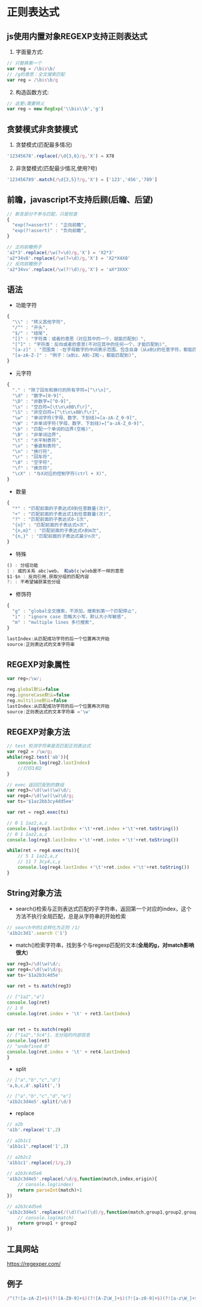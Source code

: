 # 正则表达式

## js使用内置对象REGEXP支持正则表达式

1. 字面量方式:
```js
// 只替换第一个
var reg = /\bis\b/
// /g的意思：全文搜索匹配
var reg = /\bis\b/g 
```

2. 构造函数方式:
```js
// 这里\需要转义
var reg = new RegExp('\\bis\\b','g')
```

## 贪婪模式非贪婪模式

1. 贪婪模式(匹配最多情况)
```js
'12345678'.replace(/\d{3,6}/g,'X') = X78
```

2. 非贪婪模式(匹配最少情况,使用?号)
```js
'123456789'.match(/\d{3,5}?/g,'X') = ['123','456','789']
```

## 前瞻，javascript不支持后顾(后瞻、后望)
```js
// 断言部分不参与匹配，只是检查
{
  "exp(?=assert)" : "正向前瞻",
  "exp(?!assert)" : "负向前瞻",
}

// 正向前瞻例子
'a2*3'.replace(/\w(?=\d)/g,'X') = 'X2*3'
'a2*34v8'.replace(/\w(?=\d)/g,'X') = 'X2*X4X8'
// 反向前瞻例子
'a2*34vv'.replace(/\w(?!\d)/g,'X') = 'aX*3XXX'

```

## 语法
- 功能字符
```js
{
  "\\" : "转义其他字符",
  "/^" : "开头",
  "$/" : "结尾",
  "[]" : "字符类：或者的意思（对应其中的一个，就能匹配到）",
  "[^]" : "字符类：反向或者的意思(不对应其中的任何一个，才能匹配到)",
  "[a-z]" : "范围类：-在字母数字的中间表示范围，包含自身（从a到z的任意字符，都能匹配到)",
  "[a-zA-Z-]" : "例子：（a到z、A到-Z和-，都能匹配到)",
}
```

- 元字符
```js
{
  "." : "除了回车和换行的所有字符=[^\r\n]",
  "\d" : "数字=[0-9]",
  "\D" : "非数字=[^0-9]",
  "\s" : "空白符=[\t\n\x0B\f\r]",
  "\S" : "非空白符=[^\t\n\x0B\f\r]",
  "\w" : "单词字符(字母、数字、下划线)=[a-zA-Z_0-9]",
  "\W" : "非单词字符(字母、数字、下划线)=[^a-zA-Z_0-9]",
  "\b" : "匹配一个单词的边界(空格)",
  "\B" : "非单词边界",
  "\t" : "水平制表符",
  "\v" : "垂直制表符",
  "\n" : "换行符",
  "\r" : "回车符",
  "\0" : "空字符",
  "\f" : "换页符",
  "\cX" : "与X对应的控制字符(ctrl + X)",
}
```

- 数量
```js
{
  "*" : "匹配前面的子表达式0到任意数量(次)",
  "+" : "匹配前面的子表达式1到任意数量(次)",
  "?" : "匹配前面的子表达式0-1次",
  "{n}" : "匹配前面的子表达式n次",
  "{n,m}" : "匹配前面的子表达式n到m次",
  "{n,}" : "匹配前面的子表达式最少n次",
}

```

- 特殊
```js
() : 分组功能
| : 或的关系 abc|web， 和ab(c|w)eb是不一样的意思
$1-$n : 反向引用,获取分组的匹配内容
?: : 不希望捕获某些分组
```

- 修饰符
```js
{
  "g" : "global全文搜索，不添加，搜索到第一个匹配停止",
  "i" : "ignore case 忽略大小写，默认大小写敏感",
  "m" : "multiple lines 多行搜索",
}

lastIndex:从匹配成功字符的后一个位置再次开始
source:正则表达式的文本字符串
```

## REGEXP对象属性
```js
var reg=/\w/;

reg.global默认=false
reg.ignoreCase默认=false
reg.multiline默认=false
lastIndex:从匹配成功字符的后一个位置再次开始
source:正则表达式的文本字符串 ='\w'
```

## REGEXP对象方法
```js
// test 检测字符串是否匹配正则表达式
var reg2 = /\w/g;
while(reg2.test('ab')){
    console.log(reg2.lastIndex)
    //打印1和2
}

// exec 返回匹配到的数组
var reg3=/\d(\w)(\w)\d/;
var reg4=/\d(\w)(\w)\d/g;
var ts='$1az2bb3cy4dd5ee'

var ret = reg3.exec(ts)

// 0 1 1az2,a,z
console.log(reg3.lastIndex +'\t'+ret.index +'\t'+ret.toString())
// 0 1 1az2,a,z
console.log(reg3.lastIndex +'\t'+ret.index +'\t'+ret.toString())

while(ret = reg4.exec(ts)){
    // 5 1 1az2,a,z
    // 11 7 3cy4,c,y
    console.log(reg4.lastIndex +'\t'+ret.index +'\t'+ret.toString())
}
```

## String对象方法

- search()检索与正则表达式匹配的子字符串，返回第一个对应的index，这个方法不执行全局匹配，总是从字符串的开始检索
```js
// search中的1会转化为正则 /1/
'a1b2c3d1'.search（'1'）
```
- match()检索字符串，找到多个与regexp匹配的文本(**全局的g，对match影响很大**)
```js
var reg3=/\d(\w)\d/;
var reg4=/\d(\w)\d/g;
var ts='$1a2b3c4d5e'

var ret = ts.match(reg3)

// ["1a2","a"]
console.log(ret)
// 1 0
console.log(ret.index + '\t' + ret3.lastIndex)


var ret = ts.match(reg4)
// ["1a2","3c4"]，无分组的内部信息
console.log(ret)
// "undefined 0"
console.log(ret.index + '\t' + ret4.lastIndex)
}
```

- split
```js
// ["a","b","c","d"]
'a,b,c,d'.split(',')

// ["a","b","c","d","e"]
'a1b2c3d4e5'.split(/\d/)
```

- replace
```js
// a2b
'a1b'.replace('1',2)

// a2b1c1
'a1b1c1'.replace('1',2)

// a2b2c2
'a1b1c1'.replace(/1/g,2)

// a2b3c4d5e6
'a1b2c3d4e5'.replace(/\d/g,function(match,index,origin){
    // console.log(index)
    return parseInt(match)+1
})

// a2b3c4d5e6
'a1b2c3d4e5'.replace(/(\d)(\w)(\d)/g,function(match,group1,group2,group3,index,origin){
    // console.log(match)
    return group1 + group2
})
```

## 工具网站
https://regexper.com/

## 例子
```js
/^(?![a-zA-Z]+$)(?![A-Z0-9]+$)(?![A-Z\W_]+$)(?![a-z0-9]+$)(?![a-z\W_]+$)(?![0-9\W_]+$)[a-zA-Z0-9\W_]{8,30}$/
```